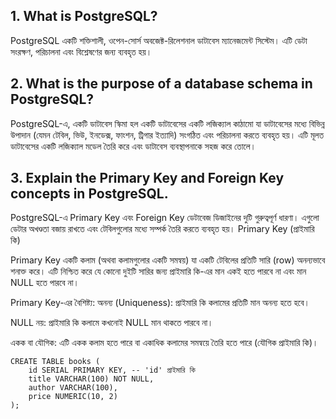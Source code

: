 ## 1. What is PostgreSQL?

PostgreSQL একটি শক্তিশালী, ওপেন-সোর্স অবজেক্ট-রিলেশনাল ডাটাবেস ম্যানেজমেন্ট সিস্টেম। এটি ডেটা সংরক্ষণ, পরিচালনা এবং বিশ্লেষণের জন্য ব্যবহৃত হয়।

## 2. What is the purpose of a database schema in PostgreSQL?

PostgreSQL-এ, একটি ডাটাবেস স্কিমা হল একটি ডাটাবেসের একটি লজিক্যাল কাঠামো যা ডাটাবেসের মধ্যে বিভিন্ন উপাদান (যেমন টেবিল, ভিউ, ইনডেক্স, ফাংশন, ট্রিগার ইত্যাদি) সংগঠিত এবং পরিচালনা করতে ব্যবহৃত হয়। এটি মূলত ডাটাবেসের একটি লজিক্যাল মডেল তৈরি করে এবং ডাটাবেস ব্যবস্থাপনাকে সহজ করে তোলে।

## 3. Explain the Primary Key and Foreign Key concepts in PostgreSQL.

PostgreSQL-এ Primary Key এবং Foreign Key ডেটাবেজ ডিজাইনের দুটি গুরুত্বপূর্ণ ধারণা। এগুলো ডেটার অখণ্ডতা বজায় রাখতে এবং টেবিলগুলোর মধ্যে সম্পর্ক তৈরি করতে ব্যবহৃত হয়।
Primary Key (প্রাইমারি কি)

Primary Key একটি কলাম (অথবা কলামগুলোর একটি সমন্বয়) যা একটি টেবিলের প্রতিটি সারি (row) অনন্যভাবে শনাক্ত করে। এটি নিশ্চিত করে যে কোনো দুইটি সারির জন্য প্রাইমারি কি-এর মান একই হতে পারবে না এবং মান NULL হতে পারবে না।

Primary Key-এর বৈশিষ্ট্য:
অনন্য (Uniqueness): প্রাইমারি কি কলামের প্রতিটি মান অনন্য হতে হবে।

NULL নয়: প্রাইমারি কি কলামে কখনোই NULL মান থাকতে পারবে না।

একক বা যৌগিক: এটি একক কলাম হতে পারে বা একাধিক কলামের সমন্বয়ে তৈরি হতে পারে (যৌগিক প্রাইমারি কি)।

```
CREATE TABLE books (
    id SERIAL PRIMARY KEY, -- 'id' প্রাইমারি কি
    title VARCHAR(100) NOT NULL,
    author VARCHAR(100),
    price NUMERIC(10, 2)
);
```

